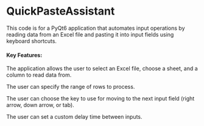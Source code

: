 # QuickPasteAssistant
This code is for a PyQt6 application that automates input operations by reading data from an Excel file and pasting it into input fields using keyboard shortcuts. 

#### Key Features:

The application allows the user to select an Excel file, choose a sheet, and a column to read data from.

The user can specify the range of rows to process.

The user can choose the key to use for moving to the next input field (right arrow, down arrow, or tab).

The user can set a custom delay time between inputs.
